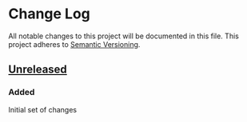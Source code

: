 # Change Log

All notable changes to this project will be documented in this file.
This project adheres to [Semantic Versioning](http://semver.org/).

## [Unreleased][unreleased]
### Added
Initial set of changes

[unreleased]: https://github.com/trycourier/courier-java
